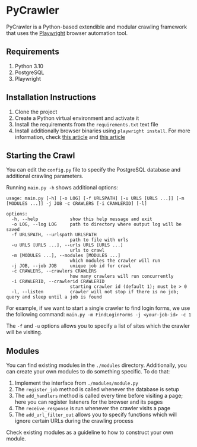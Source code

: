 # PyCrawler

PyCrawler is a Python-based extendible and modular crawling framework that uses the [Playwright](https://playwright.dev/) browser automation tool.

## Requirements
1. Python 3.10
2. PostgreSQL
3. Playwright

## Installation Instructions
1. Clone the project
2. Create a Python virtual environment and activate it
3. Install the requirements from the `requirements.txt` text file
4. Install additionally browser binaries using `playwright install`. For more information, check [this article](https://playwright.dev/python/docs/intro) and [this article](https://playwright.dev/python/docs/browsers)

## Starting the Crawl
You can edit the `config.py` file to specify the PostgreSQL database and additional crawling parameters.

Running `main.py -h` shows additional options:
```
usage: main.py [-h] [-o LOG] [-f URLSPATH] [-u URLS [URLS ...]] [-m [MODULES ...]] -j JOB -c CRAWLERS [-i CRAWLERID] [-l]

options:
  -h, --help            show this help message and exit
  -o LOG, --log LOG     path to directory where output log will be saved
  -f URLSPATH, --urlspath URLSPATH
                        path to file with urls
  -u URLS [URLS ...], --urls URLS [URLS ...]
                        urls to crawl
  -m [MODULES ...], --modules [MODULES ...]
                        which modules the crawler will run
  -j JOB, --job JOB     unique job id for crawl
  -c CRAWLERS, --crawlers CRAWLERS
                        how many crawlers will run concurrently
  -i CRAWLERID, --crawlerid CRAWLERID
                        starting crawler id (default 1); must be > 0
  -l, --listen          crawler will not stop if there is no job; query and sleep until a job is found
```

For example, if we want to start a single crawler to find login forms, we use the following command:
`main.py -m FindLoginForms -j <your-job-id> -c 1`

The `-f` and `-u` options allows you to specify a list of sites which the crawler will be visiting.

## Modules
You can find existing modules in the `./modules` directory. Additionally, you can create your own modules to do something specific. To do that:
1. Implement the interface from `./modules/module.py`
2. The `register_job` method is called whenever the database is setup
3. The `add_handlers` method is called every time before visiting a page; here you can register listeners for the browser and its pages
4. The `receive_response` is run whenever the crawler visits a page
5. The `add_url_filter_out` allows you to specify functions which will ignore certain URLs during the crawling process

Check existing modules as a guideline to how to construct your own module.
